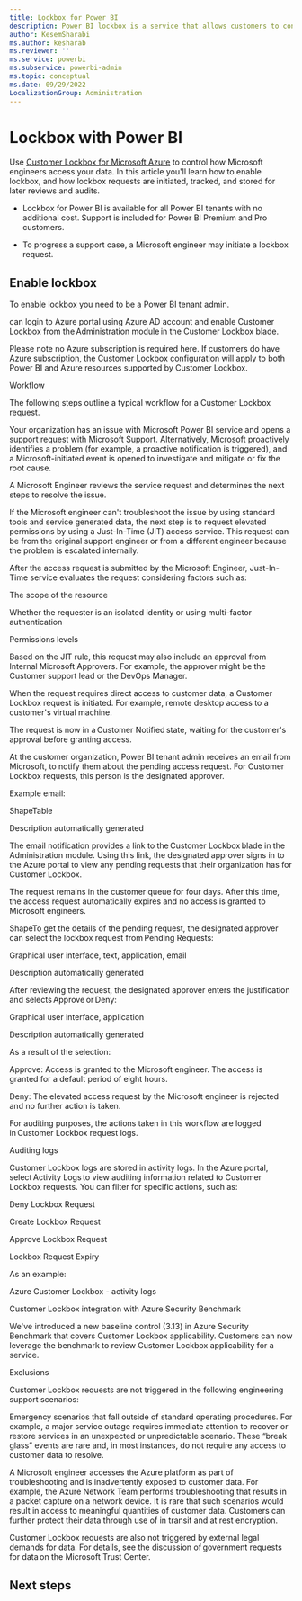 ```yaml
---
title: Lockbox for Power BI
description: Power BI lockbox is a service that allows customers to control how Microsoft engineers access their data.
author: KesemSharabi
ms.author: kesharab
ms.reviewer: ''
ms.service: powerbi
ms.subservice: powerbi-admin
ms.topic: conceptual
ms.date: 09/29/2022
LocalizationGroup: Administration
---
```


# Lockbox with Power BI

Use [Customer Lockbox for Microsoft Azure](/azure/security/fundamentals/customer-lockbox-overview) to control how Microsoft engineers access your data. In this article you'll learn how to enable lockbox, and how lockbox requests are initiated, tracked, and stored for later reviews and audits.

* Lockbox for Power BI is available for all Power BI tenants with no additional cost. Support is included for Power BI Premium and Pro customers.

* To progress a support case, a Microsoft engineer may initiate a lockbox request.
  
## Enable lockbox

To enable lockbox you need to be a Power BI tenant admin. 

 can login to Azure portal using Azure AD account and enable Customer Lockbox from the Administration module in the Customer Lockbox blade. 

Please note no Azure subscription is required here. If customers do have Azure subscription, the Customer Lockbox configuration will apply to both Power BI and Azure resources supported by Customer Lockbox.  

Workflow 

The following steps outline a typical workflow for a Customer Lockbox request. 

Your organization has an issue with Microsoft Power BI service and opens a support request with Microsoft Support. Alternatively, Microsoft proactively identifies a problem (for example, a proactive notification is triggered), and a Microsoft-initiated event is opened to investigate and mitigate or fix the root cause. 

A Microsoft Engineer reviews the service request and determines the next steps to resolve the issue. 

If the Microsoft engineer can't troubleshoot the issue by using standard tools and service generated data, the next step is to request elevated permissions by using a Just-In-Time (JIT) access service. This request can be from the original support engineer or from a different engineer because the problem is escalated internally. 

After the access request is submitted by the Microsoft Engineer, Just-In-Time service evaluates the request considering factors such as: 

The scope of the resource 

Whether the requester is an isolated identity or using multi-factor authentication 

Permissions levels 

Based on the JIT rule, this request may also include an approval from Internal Microsoft Approvers. For example, the approver might be the Customer support lead or the DevOps Manager. 

When the request requires direct access to customer data, a Customer Lockbox request is initiated. For example, remote desktop access to a customer's virtual machine. 

The request is now in a Customer Notified state, waiting for the customer's approval before granting access. 

At the customer organization, Power BI tenant admin receives an email from Microsoft, to notify them about the pending access request. For Customer Lockbox requests, this person is the designated approver. 

Example email: 

ShapeTable

Description automatically generated 

The email notification provides a link to the Customer Lockbox blade in the Administration module. Using this link, the designated approver signs in to the Azure portal to view any pending requests that their organization has for Customer Lockbox. 

The request remains in the customer queue for four days. After this time, the access request automatically expires and no access is granted to Microsoft engineers. 

ShapeTo get the details of the pending request, the designated approver can select the lockbox request from Pending Requests: 

Graphical user interface, text, application, email

Description automatically generated 

After reviewing the request, the designated approver enters the justification and selects Approve or Deny: 

Graphical user interface, application

Description automatically generated 

As a result of the selection: 

Approve: Access is granted to the Microsoft engineer. The access is granted for a default period of eight hours. 

Deny: The elevated access request by the Microsoft engineer is rejected and no further action is taken. 

For auditing purposes, the actions taken in this workflow are logged in Customer Lockbox request logs. 

Auditing logs 

Customer Lockbox logs are stored in activity logs. In the Azure portal, select Activity Logs to view auditing information related to Customer Lockbox requests. You can filter for specific actions, such as: 

Deny Lockbox Request 

Create Lockbox Request 

Approve Lockbox Request 

Lockbox Request Expiry 

As an example: 

Azure Customer Lockbox - activity logs 

Customer Lockbox integration with Azure Security Benchmark 

We've introduced a new baseline control (3.13) in Azure Security Benchmark that covers Customer Lockbox applicability. Customers can now leverage the benchmark to review Customer Lockbox applicability for a service. 

Exclusions 

Customer Lockbox requests are not triggered in the following engineering support scenarios: 

Emergency scenarios that fall outside of standard operating procedures. For example, a major service outage requires immediate attention to recover or restore services in an unexpected or unpredictable scenario. These “break glass” events are rare and, in most instances, do not require any access to customer data to resolve. 

A Microsoft engineer accesses the Azure platform as part of troubleshooting and is inadvertently exposed to customer data. For example, the Azure Network Team performs troubleshooting that results in a packet capture on a network device. It is rare that such scenarios would result in access to meaningful quantities of customer data. Customers can further protect their data through use of in transit and at rest encryption. 

Customer Lockbox requests are also not triggered by external legal demands for data. For details, see the discussion of government requests for data on the Microsoft Trust Center. 

 ## Next steps
